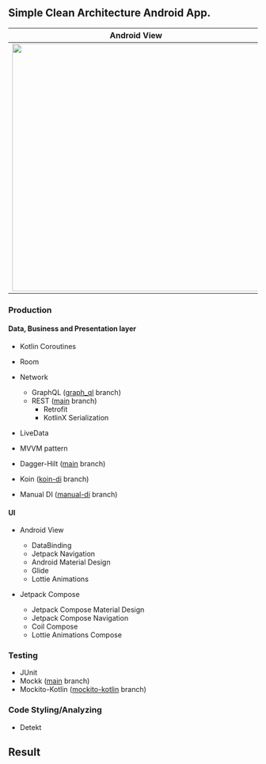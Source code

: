 ## Simple Clean Architecture Android App.


| Android View | Jetpack Compose |
| --- | --- |
| <img src="https://user-images.githubusercontent.com/17815721/218028053-521dc7a0-7af6-4c86-b920-17adb2b32320.gif" height="500"> | <img src="https://user-images.githubusercontent.com/17815721/218028221-c9982c75-087a-443d-9372-5e206b50b538.gif" height="500"> |




### Production

#### Data, Business and Presentation layer
- Kotlin Coroutines
- Room
- Network 
    - GraphQL ([graph_ql](https://github.com/mecoFarid/Trending-Android/tree/graph_ql) branch)
    - REST ([main](https://github.com/mecoFarid/Trending-Android/) branch)
        - Retrofit
        - KotlinX Serialization
  
- LiveData
- MVVM pattern
- Dagger-Hilt ([main](https://github.com/mecoFarid/Trending-Android) branch)
- Koin ([koin-di](https://github.com/mecoFarid/Trending-Android/tree/koin-di) branch)
- Manual DI ([manual-di](https://github.com/mecoFarid/Trending-Android/tree/manual-di) branch)

#### UI
- Android View
    - DataBinding
    - Jetpack Navigation
    - Android Material Design
    - Glide
    - Lottie Animations

- Jetpack Compose
    - Jetpack Compose Material Design
    - Jetpack Compose Navigation
    - Coil Compose
    - Lottie Animations Compose

### Testing
- JUnit
- Mockk ([main](https://github.com/mecoFarid/Trending-Android) branch)
- Mockito-Kotlin ([mockito-kotlin](https://github.com/mecoFarid/Trending-Android/tree/mockito-kotlin) branch)

### Code Styling/Analyzing
- Detekt


## Result

